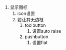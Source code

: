 1. 显示图标
    1. icon设置
    2. 若让其无边框
        1. toolbutton
            1. 设置auto raise
        2. pushbutton
            1. 设置flat